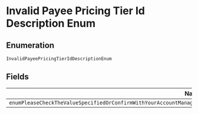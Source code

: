 
# Invalid Payee Pricing Tier Id Description Enum

## Enumeration

`InvalidPayeePricingTierIdDescriptionEnum`

## Fields

| Name |
|  --- |
| `enumPleaseCheckTheValueSpecifiedOrConfirmWithYourAccountManagerThatThePayeePricingTierIdSpecifiedHasBeenSetupForTheAccount` |

